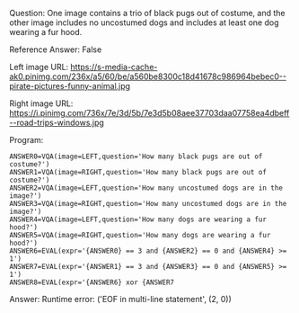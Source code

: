 Question: One image contains a trio of black pugs out of costume, and the other image includes no uncostumed dogs and includes at least one dog wearing a fur hood.

Reference Answer: False

Left image URL: https://s-media-cache-ak0.pinimg.com/236x/a5/60/be/a560be8300c18d41678c986964bebec0--pirate-pictures-funny-animal.jpg

Right image URL: https://i.pinimg.com/736x/7e/3d/5b/7e3d5b08aee37703daa07758ea4dbeff--road-trips-windows.jpg

Program:

```
ANSWER0=VQA(image=LEFT,question='How many black pugs are out of costume?')
ANSWER1=VQA(image=RIGHT,question='How many black pugs are out of costume?')
ANSWER2=VQA(image=LEFT,question='How many uncostumed dogs are in the image?')
ANSWER3=VQA(image=RIGHT,question='How many uncostumed dogs are in the image?')
ANSWER4=VQA(image=LEFT,question='How many dogs are wearing a fur hood?')
ANSWER5=VQA(image=RIGHT,question='How many dogs are wearing a fur hood?')
ANSWER6=EVAL(expr='{ANSWER0} == 3 and {ANSWER2} == 0 and {ANSWER4} >= 1')
ANSWER7=EVAL(expr='{ANSWER1} == 3 and {ANSWER3} == 0 and {ANSWER5} >= 1')
ANSWER8=EVAL(expr='{ANSWER6} xor {ANSWER7
```
Answer: Runtime error: ('EOF in multi-line statement', (2, 0))

